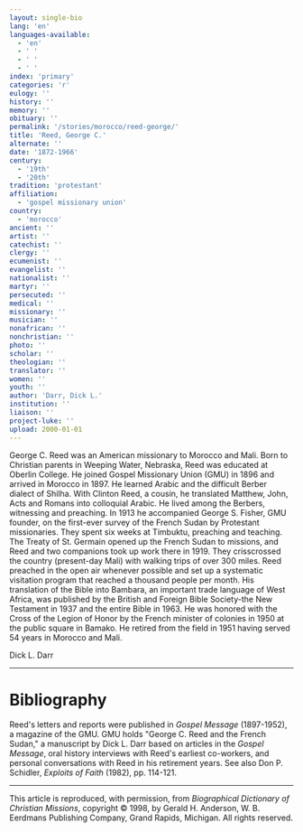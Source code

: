 ```yaml
---
layout: single-bio
lang: 'en'
languages-available:
  - 'en'
  - ' '
  - ' '
  - ' '
index: 'primary'
categories: 'r'
eulogy: ''
history: ''
memory: ''
obituary: ''
permalink: '/stories/morocco/reed-george/'
title: 'Reed, George C.'
alternate: ''
date: '1872-1966'
century:
  - '19th'
  - '20th'
tradition: 'protestant'
affiliation:
  - 'gospel missionary union'
country:
  - 'morocco'
ancient: ''
artist: ''
catechist: ''
clergy: ''
ecumenist: ''
evangelist: ''
nationalist: ''
martyr: ''
persecuted: ''
medical: ''
missionary: ''
musician: ''
nonafrican: ''
nonchristian: ''
photo: ''
scholar: ''
theologian: ''
translator: ''
women: ''
youth: ''
author: 'Darr, Dick L.'
institution: ''
liaison: ''
project-luke: ''
upload: 2000-01-01
---
```



George C. Reed was an American missionary to Morocco and Mali. Born to Christian parents in Weeping Water, Nebraska, Reed was educated at Oberlin College. He joined Gospel Missionary Union (GMU) in 1896 and arrived in Morocco in 1897. He learned Arabic and the difficult Berber dialect of Shilha. With Clinton Reed, a cousin, he translated Matthew, John, Acts and Romans into colloquial Arabic. He lived among the Berbers, witnessing and preaching. In 1913 he accompanied George S. Fisher, GMU founder, on the first-ever survey of the French Sudan by Protestant missionaries. They spent six weeks at Timbuktu, preaching and teaching. The Treaty of St. Germain opened up the French Sudan to missions, and Reed and two companions took up work there in 1919. They crisscrossed the country (present-day Mali) with walking trips of over 300 miles. Reed preached in the open air whenever possible and set up a systematic visitation program that reached a thousand people per month. His translation of the Bible into Bambara, an important trade language of West Africa, was published by the British and Foreign Bible Society-the New Testament in 1937 and the entire Bible in 1963. He was honored with the Cross of the Legion of Honor by the French minister of colonies in 1950 at the public square in Bamako. He retired from the field in 1951 having served 54 years in Morocco and Mali.

Dick L. Darr

---

# Bibliography

Reed's letters and reports were published in *Gospel Message* (1897-1952), a magazine of the GMU. GMU holds "George C. Reed and the French Sudan," a manuscript by Dick L. Darr based on articles in the *Gospel Message*, oral history interviews with Reed's earliest co-workers, and personal conversations with Reed in his retirement years. See also Don P. Schidler, *Exploits of Faith* (1982), pp. 114-121.

---

This article is reproduced, with permission, from *Biographical Dictionary of Christian Missions*, copyright © 1998, by Gerald H. Anderson, W. B. Eerdmans Publishing Company, Grand Rapids, Michigan. All rights reserved.